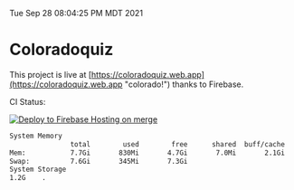 Tue Sep 28 08:04:25 PM MDT 2021

# Coloradoquiz


This project is live at [https://coloradoquiz.web.app](https://coloradoquiz.web.app "colorado!") thanks to Firebase.

CI Status: 

[![Deploy to Firebase Hosting on merge](https://github.com/teamkushal/coloradoquiz/actions/workflows/firebase-hosting-merge.yml/badge.svg)](https://github.com/teamkushal/coloradoquiz/actions/workflows/firebase-hosting-merge.yml)

```bash
System Memory
               total        used        free      shared  buff/cache   available
Mem:           7.7Gi       830Mi       4.7Gi       7.0Mi       2.1Gi       6.5Gi
Swap:          7.6Gi       345Mi       7.3Gi
System Storage
1.2G	.
```
